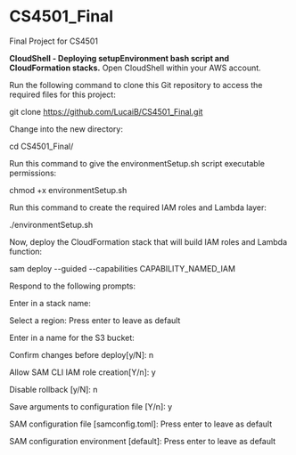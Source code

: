 # CS4501_Final
Final Project for CS4501


**CloudShell - Deploying setupEnvironment bash script and CloudFormation stacks.**
Open CloudShell within your AWS account.

Run the following command to clone this Git repository to access the required files for this project:

git clone https://github.com/LucaiB/CS4501_Final.git

Change into the new directory:

cd CS4501_Final/

Run this command to give the environmentSetup.sh script executable permissions:

chmod +x environmentSetup.sh

Run this command to create the required IAM roles and Lambda layer:

./environmentSetup.sh

Now, deploy the CloudFormation stack that will build IAM roles and Lambda function:

sam deploy --guided --capabilities CAPABILITY_NAMED_IAM

Respond to the following prompts:

Enter in a stack name:

Select a region: Press enter to leave as default

Enter in a name for the S3 bucket:

Confirm changes before deploy[y/N]: n

Allow SAM CLI IAM role creation[Y/n]: y

Disable rollback [y/N]: n

Save arguments to configuration file [Y/n]: y

SAM configuration file [samconfig.toml]: Press enter to leave as default

SAM configuration environment [default]: Press enter to leave as default
